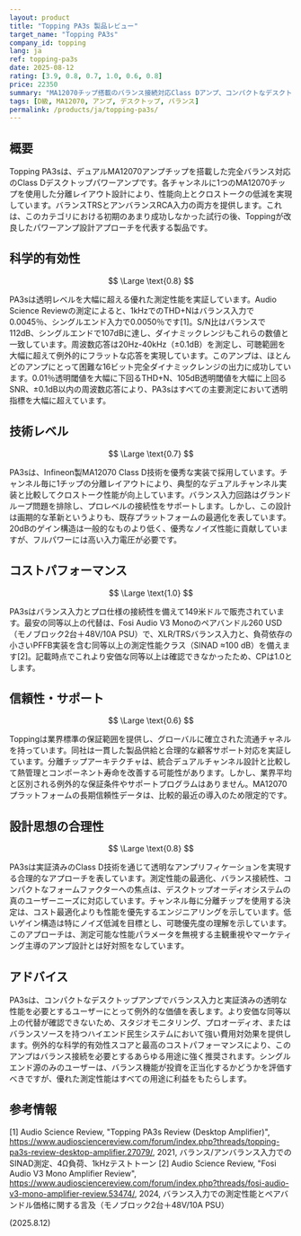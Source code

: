 ```yaml
---
layout: product
title: "Topping PA3s 製品レビュー"
target_name: "Topping PA3s"
company_id: topping
lang: ja
ref: topping-pa3s
date: 2025-08-12
rating: [3.9, 0.8, 0.7, 1.0, 0.6, 0.8]
price: 22350
summary: "MA12070チップ搭載のバランス接続対応Class Dアンプ、コンパクトなデスクトップ型で透明な性能を実現"
tags: [D級, MA12070, アンプ, デスクトップ, バランス]
permalink: /products/ja/topping-pa3s/
---
```

## 概要

Topping PA3sは、デュアルMA12070アンプチップを搭載した完全バランス対応のClass Dデスクトップパワーアンプです。各チャンネルに1つのMA12070チップを使用した分離レイアウト設計により、性能向上とクロストークの低減を実現しています。バランスTRSとアンバランスRCA入力の両方を提供します。これは、このカテゴリにおける初期のあまり成功しなかった試行の後、Toppingが改良したパワーアンプ設計アプローチを代表する製品です。

## 科学的有効性

$$ \Large \text{0.8} $$

PA3sは透明レベルを大幅に超える優れた測定性能を実証しています。Audio Science Reviewの測定によると、1kHzでのTHD+Nはバランス入力で0.0045％、シングルエンド入力で0.0050％です[1]。S/N比はバランスで112dB、シングルエンドで107dBに達し、ダイナミックレンジもこれらの数値と一致しています。周波数応答は20Hz-40kHz（±0.1dB）を測定し、可聴範囲を大幅に超えて例外的にフラットな応答を実現しています。このアンプは、ほとんどのアンプにとって困難な16ビット完全ダイナミックレンジの出力に成功しています。0.01％透明閾値を大幅に下回るTHD+N、105dB透明閾値を大幅に上回るSNR、±0.1dB以内の周波数応答により、PA3sはすべての主要測定において透明指標を大幅に超えています。

## 技術レベル

$$ \Large \text{0.7} $$

PA3sは、Infineon製MA12070 Class D技術を優秀な実装で採用しています。チャンネル毎に1チップの分離レイアウトにより、典型的なデュアルチャンネル実装と比較してクロストーク性能が向上しています。バランス入力回路はグランドループ問題を排除し、プロレベルの接続性をサポートします。しかし、この設計は画期的な革新というよりも、既存プラットフォームの最適化を表しています。20dBのゲイン構造は一般的なものより低く、優秀なノイズ性能に貢献していますが、フルパワーには高い入力電圧が必要です。

## コストパフォーマンス

$$ \Large \text{1.0} $$

PA3sはバランス入力とプロ仕様の接続性を備えて149米ドルで販売されています。最安の同等以上の代替は、Fosi Audio V3 Monoのペアバンドル260 USD（モノブロック2台＋48V/10A PSU）で、XLR/TRSバランス入力と、負荷依存の小さいPFFB実装を含む同等以上の測定性能クラス（SINAD ≈100 dB）を備えます[2]。記載時点でこれより安価な同等以上は確認できなかったため、CPは1.0とします。

## 信頼性・サポート

$$ \Large \text{0.6} $$

Toppingは業界標準の保証範囲を提供し、グローバルに確立された流通チャネルを持っています。同社は一貫した製品供給と合理的な顧客サポート対応を実証しています。分離チップアーキテクチャは、統合デュアルチャンネル設計と比較して熱管理とコンポーネント寿命を改善する可能性があります。しかし、業界平均と区別される例外的な保証条件やサポートプログラムはありません。MA12070プラットフォームの長期信頼性データは、比較的最近の導入のため限定的です。

## 設計思想の合理性

$$ \Large \text{0.8} $$

PA3sは実証済みのClass D技術を通じて透明なアンプリフィケーションを実現する合理的なアプローチを表しています。測定性能の最適化、バランス接続性、コンパクトなフォームファクターへの焦点は、デスクトップオーディオシステムの真のユーザーニーズに対応しています。チャンネル毎に分離チップを使用する決定は、コスト最適化よりも性能を優先するエンジニアリングを示しています。低いゲイン構造は特にノイズ低減を目標とし、可聴優先度の理解を示しています。このアプローチは、測定可能な性能パラメータを無視する主観重視やマーケティング主導のアンプ設計とは好対照をなしています。

## アドバイス

PA3sは、コンパクトなデスクトップアンプでバランス入力と実証済みの透明な性能を必要とするユーザーにとって例外的な価値を表します。より安価な同等以上の代替が確認できないため、スタジオモニタリング、プロオーディオ、またはバランスソースを持つハイエンド民生システムにおいて強い費用対効果を提供します。例外的な科学的有効性スコアと最高のコストパフォーマンスにより、このアンプはバランス接続を必要とするあらゆる用途に強く推奨されます。シングルエンド源のみのユーザーは、バランス機能が投資を正当化するかどうかを評価すべきですが、優れた測定性能はすべての用途に利益をもたらします。

## 参考情報

[1] Audio Science Review, "Topping PA3s Review (Desktop Amplifier)", https://www.audiosciencereview.com/forum/index.php?threads/topping-pa3s-review-desktop-amplifier.27079/, 2021, バランス/アンバランス入力でのSINAD測定、4Ω負荷、1kHzテストトーン
[2] Audio Science Review, "Fosi Audio V3 Mono Amplifier Review", https://www.audiosciencereview.com/forum/index.php?threads/fosi-audio-v3-mono-amplifier-review.53474/, 2024, バランス入力での測定性能とペアバンドル価格に関する言及（モノブロック2台＋48V/10A PSU）

(2025.8.12)